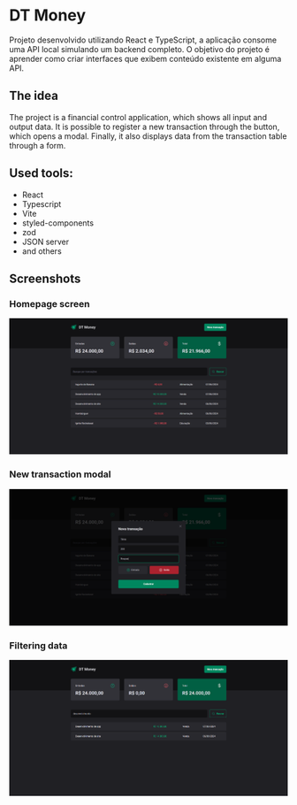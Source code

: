 # DT Money

Projeto desenvolvido utilizando React e TypeScript, a aplicação consome uma API local simulando um backend completo. O objetivo do projeto é aprender como criar interfaces que exibem conteúdo existente em alguma API.

## The idea

The project is a financial control application, which shows all input and output data. It is possible to register a new transaction through the button, which opens a modal. Finally, it also displays data from the transaction table through a form.

## Used tools:
- React
- Typescript
- Vite
- styled-components
- zod
- JSON server
- and others

## Screenshots

### Homepage screen
![Homepage](/src/assets/home.png?raw=true "Homepage")

### New transaction modal
![Homepage](/src/assets/new-transaction.png?raw=true "Homepage")

### Filtering data
![Homepage](/src/assets/filter.png?raw=true "Homepage")
